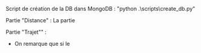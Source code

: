 Script de création de la DB dans MongoDB : "python .\scripts\create_db.py"


Partie "Distance" :
La partie 


Partie "Trajet"" :
 - On remarque que si le